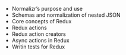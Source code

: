 - Normalizr’s purpose and use
- Schemas and normalization of nested JSON
- Core concepts of Redux
- Redux actions
- Redux action creators
- Async actions in Redux
- Writin tests for Redux
